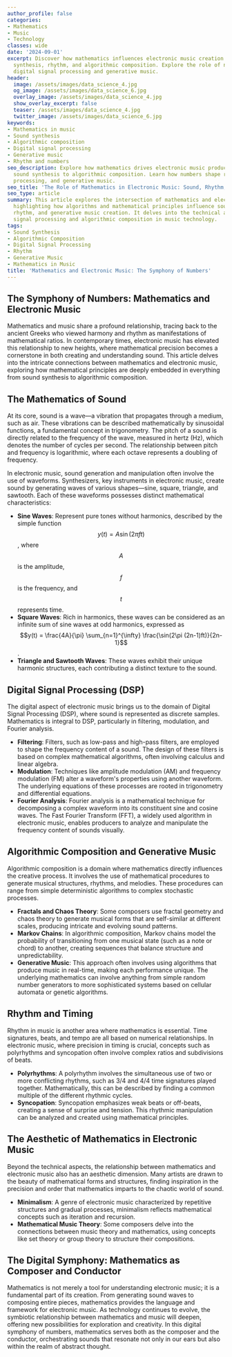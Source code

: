 ```yaml
---
author_profile: false
categories:
- Mathematics
- Music
- Technology
classes: wide
date: '2024-09-01'
excerpt: Discover how mathematics influences electronic music creation through sound
  synthesis, rhythm, and algorithmic composition. Explore the role of numbers in shaping
  digital signal processing and generative music.
header:
  image: /assets/images/data_science_4.jpg
  og_image: /assets/images/data_science_6.jpg
  overlay_image: /assets/images/data_science_4.jpg
  show_overlay_excerpt: false
  teaser: /assets/images/data_science_4.jpg
  twitter_image: /assets/images/data_science_6.jpg
keywords:
- Mathematics in music
- Sound synthesis
- Algorithmic composition
- Digital signal processing
- Generative music
- Rhythm and numbers
seo_description: Explore how mathematics drives electronic music production, from
  sound synthesis to algorithmic composition. Learn how numbers shape rhythm, signal
  processing, and generative music.
seo_title: 'The Role of Mathematics in Electronic Music: Sound, Rhythm, and Composition'
seo_type: article
summary: This article explores the intersection of mathematics and electronic music,
  highlighting how algorithms and mathematical principles influence sound synthesis,
  rhythm, and generative music creation. It delves into the technical aspects of digital
  signal processing and algorithmic composition in music technology.
tags:
- Sound Synthesis
- Algorithmic Composition
- Digital Signal Processing
- Rhythm
- Generative Music
- Mathematics in Music
title: 'Mathematics and Electronic Music: The Symphony of Numbers'
---
```


## The Symphony of Numbers: Mathematics and Electronic Music

Mathematics and music share a profound relationship, tracing back to the ancient Greeks who viewed harmony and rhythm as manifestations of mathematical ratios. In contemporary times, electronic music has elevated this relationship to new heights, where mathematical precision becomes a cornerstone in both creating and understanding sound. This article delves into the intricate connections between mathematics and electronic music, exploring how mathematical principles are deeply embedded in everything from sound synthesis to algorithmic composition.

## The Mathematics of Sound

At its core, sound is a wave—a vibration that propagates through a medium, such as air. These vibrations can be described mathematically by sinusoidal functions, a fundamental concept in trigonometry. The pitch of a sound is directly related to the frequency of the wave, measured in hertz (Hz), which denotes the number of cycles per second. The relationship between pitch and frequency is logarithmic, where each octave represents a doubling of frequency.

In electronic music, sound generation and manipulation often involve the use of waveforms. Synthesizers, key instruments in electronic music, create sound by generating waves of various shapes—sine, square, triangle, and sawtooth. Each of these waveforms possesses distinct mathematical characteristics:

- **Sine Waves**: Represent pure tones without harmonics, described by the simple function $$y(t) = A \sin(2\pi ft)$$, where $$A$$ is the amplitude, $$f$$ is the frequency, and $$t$$ represents time.
- **Square Waves**: Rich in harmonics, these waves can be considered as an infinite sum of sine waves at odd harmonics, expressed as $$y(t) = \frac{4A}{\pi} \sum_{n=1}^{\infty} \frac{\sin(2\pi (2n-1)ft)}{2n-1}$$.
- **Triangle and Sawtooth Waves**: These waves exhibit their unique harmonic structures, each contributing a distinct texture to the sound.

## Digital Signal Processing (DSP)

The digital aspect of electronic music brings us to the domain of Digital Signal Processing (DSP), where sound is represented as discrete samples. Mathematics is integral to DSP, particularly in filtering, modulation, and Fourier analysis.

- **Filtering**: Filters, such as low-pass and high-pass filters, are employed to shape the frequency content of a sound. The design of these filters is based on complex mathematical algorithms, often involving calculus and linear algebra.
- **Modulation**: Techniques like amplitude modulation (AM) and frequency modulation (FM) alter a waveform's properties using another waveform. The underlying equations of these processes are rooted in trigonometry and differential equations.
- **Fourier Analysis**: Fourier analysis is a mathematical technique for decomposing a complex waveform into its constituent sine and cosine waves. The Fast Fourier Transform (FFT), a widely used algorithm in electronic music, enables producers to analyze and manipulate the frequency content of sounds visually.

## Algorithmic Composition and Generative Music

Algorithmic composition is a domain where mathematics directly influences the creative process. It involves the use of mathematical procedures to generate musical structures, rhythms, and melodies. These procedures can range from simple deterministic algorithms to complex stochastic processes.

- **Fractals and Chaos Theory**: Some composers use fractal geometry and chaos theory to generate musical forms that are self-similar at different scales, producing intricate and evolving sound patterns.
- **Markov Chains**: In algorithmic composition, Markov chains model the probability of transitioning from one musical state (such as a note or chord) to another, creating sequences that balance structure and unpredictability.
- **Generative Music**: This approach often involves using algorithms that produce music in real-time, making each performance unique. The underlying mathematics can involve anything from simple random number generators to more sophisticated systems based on cellular automata or genetic algorithms.

## Rhythm and Timing

Rhythm in music is another area where mathematics is essential. Time signatures, beats, and tempo are all based on numerical relationships. In electronic music, where precision in timing is crucial, concepts such as polyrhythms and syncopation often involve complex ratios and subdivisions of beats.

- **Polyrhythms**: A polyrhythm involves the simultaneous use of two or more conflicting rhythms, such as 3/4 and 4/4 time signatures played together. Mathematically, this can be described by finding a common multiple of the different rhythmic cycles.
- **Syncopation**: Syncopation emphasizes weak beats or off-beats, creating a sense of surprise and tension. This rhythmic manipulation can be analyzed and created using mathematical principles.

## The Aesthetic of Mathematics in Electronic Music

Beyond the technical aspects, the relationship between mathematics and electronic music also has an aesthetic dimension. Many artists are drawn to the beauty of mathematical forms and structures, finding inspiration in the precision and order that mathematics imparts to the chaotic world of sound.

- **Minimalism**: A genre of electronic music characterized by repetitive structures and gradual processes, minimalism reflects mathematical concepts such as iteration and recursion.
- **Mathematical Music Theory**: Some composers delve into the connections between music theory and mathematics, using concepts like set theory or group theory to structure their compositions.

## The Digital Symphony: Mathematics as Composer and Conductor

Mathematics is not merely a tool for understanding electronic music; it is a fundamental part of its creation. From generating sound waves to composing entire pieces, mathematics provides the language and framework for electronic music. As technology continues to evolve, the symbiotic relationship between mathematics and music will deepen, offering new possibilities for exploration and creativity. In this digital symphony of numbers, mathematics serves both as the composer and the conductor, orchestrating sounds that resonate not only in our ears but also within the realm of abstract thought.
